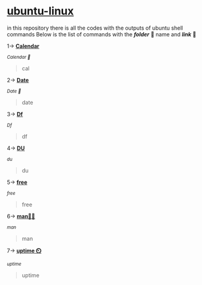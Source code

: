 # <ins>ubuntu-linux</ins>
in this repository there is all the codes with the outputs of ubuntu shell commands
Below is the list of commands with the ***folder*** 📂 name and ***link*** 🔗 

1-> [__<ins>Calendar</ins>__](https://github.com/varundevs/ubuntu-linux/tree/main/calendar)

<sub>*Calendar 📅*</sub>
> cal

2-> [__<ins>Date</ins>__](https://github.com/varundevs/ubuntu-linux/tree/main/date)

<sub>*Date 📅*</sub>
> date

3-> [__<ins>Df</ins>__](https://github.com/varundevs/ubuntu-linux/tree/main/df)

<sub>*Df*</sub>
> df

4-> [__<ins>DU</ins>__](https://github.com/varundevs/ubuntu-linux/tree/main/du)

<sub>*du*</sub>
> du

5-> [__<ins>free</ins>__]()

<sub>*free*</sub>
> free

6-> [__<ins>man🧍‍♂️ </ins>__]()

<sub>*man*</sub>
> man

7-> [__<ins>uptime ⏲️</ins>__]()

<sub>*uptime*</sub>
> uptime

